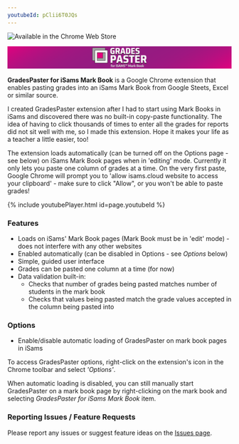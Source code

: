 ```yaml
---
youtubeId: pClii6T0JQs
---
```


![Available in the Chrome Web Store](https://developer.chrome.com/webstore/images/ChromeWebStore_BadgeWBorder_v2_206x58.png)

![iSamsMBP](static/isamsmbp-webpage-banner-1.png)

**GradesPaster for iSams Mark Book** is a Google Chrome extension that enables pasting grades into an iSams Mark Book from Google Steets, Excel or similar source. 

I created GradesPaster extension after I had to start using Mark Books in iSams and discovered there was no built-in copy-paste functionality. The idea of having to click thousands of times to enter all the grades for reports did not sit well with me, so I made this extension. Hope it makes your life as a teacher a little easier, too!

The extension loads automatically (can be turned off on the Options page - see below) on iSams Mark Book pages when in 'editing' mode. Currently it only lets you paste one column of grades at a time. On the very first paste, Google Chrome will prompt you to 'allow isams.cloud website to access your clipboard' - make sure to click "Allow", or you won't be able to paste grades!

{% include youtubePlayer.html id=page.youtubeId %}

### Features

- Loads on iSams' Mark Book pages (Mark Book must be in 'edit' mode) - does not interfere with any other websites
- Enabled automatically (can be disabled in Options - see _Options_ below)
- Simple, guided user interface
- Grades can be pasted one column at a time (for now)
- Data validation built-in:
  * Checks that number of grades being pasted matches number of students in the mark book
  * Checks that values being pasted match the grade values accepted in the column being pasted into

### Options

- Enable/disable automatic loading of GradesPaster on mark book pages in iSams

To access GradesPaster options, right-click on the extension's icon in the Chrome toolbar and select _'Options'_.

When automatic loading is disabled, you can still manually start GradesPaster on a mark book page by right-clicking on the mark book and selecting _GradesPaster for iSams Mark Book_ item.

### Reporting Issues / Feature Requests

Please report any issues or suggest feature ideas on the [Issues page](https://github.com/azadisaryev/iSamsMBP/issues).
